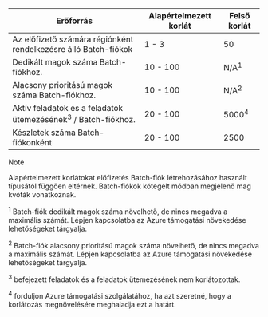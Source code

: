 | **Erőforrás** | **Alapértelmezett korlát** | **Felső korlát** |
| --- | --- | --- |
| Az előfizető számára régiónként rendelkezésre álló Batch-fiókok | 1 - 3 |50 |
| Dedikált magok száma Batch-fiókhoz. | 10 - 100 | N/A<sup>1</sup> |
| Alacsony prioritású magok száma Batch-fiókhoz. | 10 - 100 | N/A<sup>2</sup> |
| Aktív feladatok és a feladatok ütemezésének<sup>3</sup> / Batch-fiókhoz. | 20 - 100 | 5000<sup>4</sup> |
| Készletek száma Batch-fiókonként | 20 - 100 | 2500 |

> [!NOTE]
> Alapértelmezett korlátokat előfizetés Batch-fiók létrehozásához használt típusától függően eltérnek. Batch-fiókok kötegelt módban megjelenő mag kvóták vonatkoznak.

<sup>1</sup> Batch-fiók dedikált magok száma növelhető, de nincs megadva a maximális számát. Lépjen kapcsolatba az Azure támogatási növekedése lehetőségeket tárgyalja.

<sup>2</sup> Batch-fiók alacsony prioritású magok száma növelhető, de nincs megadva a maximális számát. Lépjen kapcsolatba az Azure támogatási növekedése lehetőségeket tárgyalja.

<sup>3</sup> befejezett feladatok és a feladatok ütemezésének nem korlátozottak.

<sup>4</sup> forduljon Azure támogatási szolgálatához, ha azt szeretné, hogy a korlátozás megnövelésére meghaladja ezt a határt.
